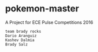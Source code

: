 # pokemon-master
A Project for ECE Pulse Competitions 2016

    team brady rocks
    Dario Aranguiz
    Kashev Dalmia
    Brady Salz

